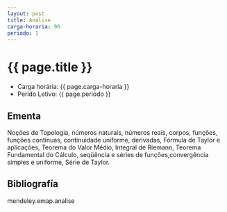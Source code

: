 ```yaml
---
layout: post
title: Análise
carga-horaria: 90
periodo: 1
---
```


# {{ page.title }}

- Carga horária: {{ page.carga-horaria }}
- Perído Letivo: {{ page.periodo }}

## Ementa 

Noções de Topologia, números naturais, números reais,
corpos, funções, funções contínuas, continuidade uniforme, derivadas,
Fórmula de Taylor e aplicações, Teorema do Valor Médio, Integral de
Riemann, Teorema Fundamental do Cálculo, seqüência e séries de
funções,convergência simples e uniforme, Série de Taylor.

## Bibliografía

mendeley.emap.analise

